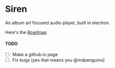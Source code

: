 # Siren
An album art focused audio player, built in electron.

Here's the [Roadmap](https://trello.com/b/3ptpLwwU/siren-music-player)

#### TODO
- [ ] Make a github.io page
- [ ] Fix bugs (yes that means you @mdpenguino)

